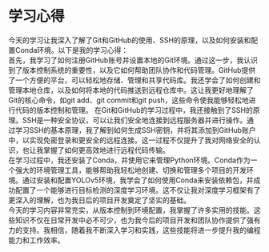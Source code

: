 # 学习心得 #
今天的学习让我深入了解了Git和GitHub的使用、SSH的原理，以及如何安装和配置Conda环境。以下是我的学习心得：  
首先，我学习了如何注册GitHub账号并设置本地的Git环境。通过这一步，我认识到了版本控制系统的重要性，以及它如何帮助团队协作和代码管理。GitHub提供了一个方便的平台，可以轻松地存储、管理和共享代码库。我还学会了如何创建和管理本地仓库，以及如何将本地的代码推送到远程仓库中。这让我更好地理解了Git的核心命令，如git add、git commit和git push，这些命令使我能够轻松地进行代码的版本控制和管理。
在Git和GitHub的学习过程中，我还接触到了SSH的原理。SSH是一种安全协议，可以让我们安全地连接到远程服务器并进行操作。通过学习SSH的基本原理，我了解到如何生成SSH密钥，并将其添加到GitHub账户中，以实现免密登录和更安全的远程连接。这一过程不仅提升了我对网络安全的认识，也让我掌握了如何更高效地进行远程代码传输。  
在学习过程中，我还安装了Conda，并使用它来管理Python环境。Conda作为一个强大的环境管理工具，能够帮助我轻松地创建、切换和管理多个项目的开发环境。通过安装和配置YOLOv5环境，我学会了如何使用Conda来安装依赖包，并成功配置了一个能够进行目标检测的深度学习环境。这不仅让我对深度学习框架有了更深入的理解，也为我日后的项目开发奠定了坚实的基础。  
今天的学习内容非常充实，从版本控制到环境配置，我掌握了许多实用的技能。这些知识不仅在日常开发中必不可少，也为我今后的项目开发和团队协作提供了强有力的支持。我相信，随着我不断深入学习和实践，这些技能将进一步提升我的编程能力和工作效率。